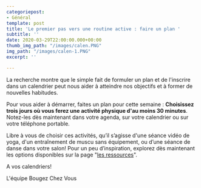 ```yaml
---
categoriepost:
- Général
template: post
title: 'Le premier pas vers une routine active : faire un plan '
subtitle: ''
date: 2020-03-29T22:00:00.000+00:00
thumb_img_path: "/images/calen.PNG"
img_path: "/images/calen-1.PNG"
excerpt: ''

---
```

La recherche montre que le simple fait de formuler un plan et de l'inscrire dans un calendrier peut nous aider à atteindre nos objectifs et à former de nouvelles habitudes.

Pour vous aider à démarrer, faites un plan pour cette semaine : **Choisissez trois jours où vous ferez une activité physique d'au moins 30 minutes**. Notez-les dès maintenant dans votre agenda, sur votre calendrier ou sur votre téléphone portable.

Libre à vous de choisir ces activités, qu’il s’agisse d'une séance vidéo de yoga, d'un entraînement de muscu sans équipement, ou d’une séance de danse dans votre salon! Pour un peu d’inspiration, explorez dès maintenant les options disponibles sur la page "[les ressources](https://kind-robin-60456.netlify.com/ressourcesOutils/ "les ressources")".

A vos calendriers!

L'équipe Bougez Chez Vous
